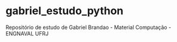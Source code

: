 # gabriel_estudo_python
Repositório de estudo de Gabriel Brandao - Material Computação - ENGNAVAL UFRJ
